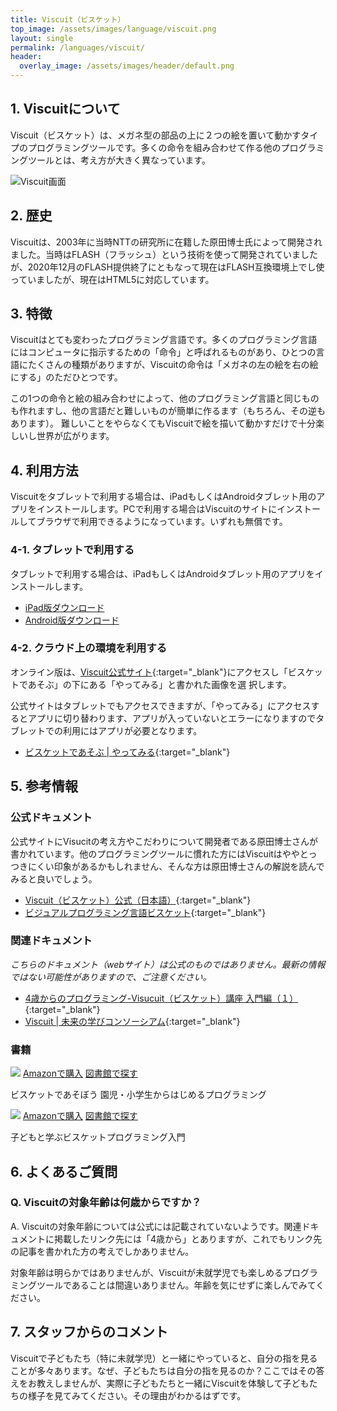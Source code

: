 ```yaml
---
title: Viscuit（ビスケット）
top_image: /assets/images/language/viscuit.png
layout: single
permalink: /languages/viscuit/
header:
  overlay_image: /assets/images/header/default.png
---
```

## 1. Viscuitについて
Viscuit（ビスケット）は、メガネ型の部品の上に２つの絵を置いて動かすタイプのプログラミングツールです。多くの命令を組み合わせて作る他のプログラミングツールとは、考え方が大きく異なっています。

![Viscuit画面](/assets/images/screen/viscuit.png)

## 2. 歴史
Viscuitは、2003年に当時NTTの研究所に在籍した原田博士氏によって開発されました。当時はFLASH（フラッシュ）という技術を使って開発されていましたが、2020年12月のFLASH提供終了にともなって現在はFLASH互換環境上でし使っていましたが、現在はHTML5に対応しています。


## 3. 特徴
Viscuitはとても変わったプログラミング言語です。多くのプログラミング言語にはコンピュータに指示するための「命令」と呼ばれるものがあり、ひとつの言語にたくさんの種類がありますが、Viscuitの命令は「メガネの左の絵を右の絵にする」のただひとつです。

この1つの命令と絵の組み合わせによって、他のプログラミング言語と同じものも作れますし、他の言語だと難しいものが簡単に作るます（もちろん、その逆もあります）。
難しいことをやらなくてもViscuitで絵を描いて動かすだけで十分楽しいし世界が広がります。

## 4. 利用方法
Viscuitをタブレットで利用する場合は、iPadもしくはAndroidタブレット用のアプリをインストールします。PCで利用する場合はViscuitのサイトにインストールしてブラウザで利用できるようになっています。いずれも無償です。

### 4-1. タブレットで利用する
タブレットで利用する場合は、iPadもしくはAndroidタブレット用のアプリをインストールします。
- [iPad版ダウンロード](https://apps.apple.com/jp/app/viscuit-beta/id1081857123)
- [Android版ダウンロード](https://play.google.com/store/apps/details?id=air.com.viscuit.viscuit10app&hl=ja)

### 4-2. クラウド上の環境を利用する
オンライン版は、[Viscuit公式サイト](https://www.viscuit.com/){:target="_blank"}にアクセスし「ビスケットであそぶ」の下にある「やってみる」と書かれた画像を選
択します。

公式サイトはタブレットでもアクセスできますが、「やってみる」にアクセスするとアプリに切り替わります、アプリが入っていないとエラーになりますのでタブレットでの利用にはアプリが必要となります。

- [ビスケットであそぶ | やってみる](https://develop.viscuit.com/env/publicarea.html){:target="_blank"}

## 5. 参考情報
### 公式ドキュメント
公式サイトにVisucitの考え方やこだわりについて開発者である原田博士さんが書かれています。他のプログラミングツールに慣れた方にはViscuitはややとっつきにくい印象があるかもしれません、そんな方は原田博士さんの解説を読んでみると良いでしょう。

- [Viscuit（ビスケット）公式（日本語）](https://www.viscuit.com/){:target="_blank"}
- [ビジュアルプログラミング言語ビスケット](https://www.viscuit.com/whatisviscuit){:target="_blank"}

### 関連ドキュメント
_こちらのドキュメント（webサイト）は公式のものではありません。最新の情報ではない可能性がありますので、ご注意ください。_

- [4歳からのプログラミング-Visucuit（ビスケット）講座 入門編（１）](https://i-learn.jp/article/3445){:target="_blank"}
- [Viscuit | 未来の学びコンソーシアム](https://miraino-manabi.mext.go.jp/content/288/){:target="_blank"}

### 書籍
<div class="bookshelf">
	<div class="book">
		<img class="cover" src="https://cover.openbd.jp/9784798143057.jpg">
		<a class="btn amazon" href="https://amazon.jp/dp/4798143057" target="blank">Amazonで購入</a>
		<a class="btn library" href="https://calil.jp/book/4798143057" target="blank">図書館で探す</a>
		<p class="title">ビスケットであそぼう 園児・小学生からはじめるプログラミング</p>
	</div>
	<div class="book">
		<img class="cover" src="https://cover.openbd.jp/9784295002826.jpg">
		<a class="btn amazon" href="https://amazon.jp/dp/4295002828" target="blank">Amazonで購入</a>
		<a class="btn library" href="https://calil.jp/book/4295002828" target="blank">図書館で探す</a>
		<p class="title">子どもと学ぶビスケットプログラミング入門</p>
	</div>
</div>

## 6. よくあるご質問
### Q. Viscuitの対象年齢は何歳からですか？
A. Viscuitの対象年齢については公式には記載されていないようです。関連ドキュメントに掲載したリンク先には「4歳から」とありますが、これでもリンク先の記事を書かれた方の考えでしかありません。

対象年齢は明らかではありませんが、Viscuitが未就学児でも楽しめるプログラミングツールであることは間違いありません。年齢を気にせずに楽しんでみてください。

## 7. スタッフからのコメント
Viscuitで子どもたち（特に未就学児）と一緒にやっていると、自分の指を見ることが多々あります。なぜ、子どもたちは自分の指を見るのか？ここではその答えをお教えしませんが、実際に子どもたちと一緒にViscuitを体験して子どもたちの様子を見てみてください。その理由がわかるはずです。